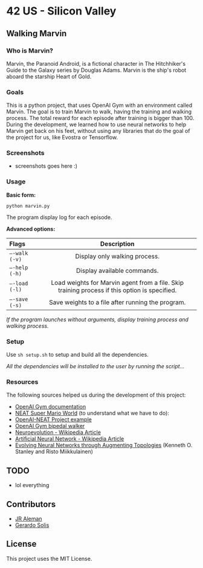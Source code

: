 # 42 US - Silicon Valley

## Walking Marvin

### Who is Marvin?

Marvin, the Paranoid Android, is a fictional character in
The Hitchhiker's Guide to the Galaxy series by Douglas Adams.
Marvin is the ship's robot aboard the starship Heart of Gold.

### Goals

This is a python project, that uses OpenAI Gym with an environment called Marvin.
The goal is to train Marvin to walk, having the training and walking process.
The total reward for each episode after training is bigger than 100. During the
development, we learned how to use neural networks to help Marvin
get back on his feet, without using any libraries that do the goal of the
project for us, like Evostra or Tensorflow.

### Screenshots

* screenshots goes here :)

### Usage

**Basic form:**

`python marvin.py`

The program display log for each episode.

**Advanced options:**

| Flags         | Description                                                                                   |
| :------------ |:---------------------------------------------------------------------------------------------:|
| `–-walk (-v)` | Display only walking process.                                                                 |
| `–-help (-h)` | Display available commands.                                                                   |
| `–-load (-l)` | Load weights for Marvin agent from a file. Skip training process if this option is specified. |
| `–-save (-s)` | Save weights to a file after running the program.                                             |

*If the program launches without arguments, display training process and walking
process.*

### Setup

Use `sh setup.sh` to setup and build all the dependencies.

*All the dependencies will be installed to the user by running the script...*

### Resources

The following sources helped us during the development of this project:

* [OpenAI Gym documentation](https://gym.openai.com/docs)
* [NEAT Super Mario World](https://www.youtube.com/watch?v=qv6UVOQ0F44) (to understand what we have to do):
* [OpenAI-NEAT Project example](https://github.com/HackerHouseYT/OpenAI-NEAT)
* [OpenAI Gym bipedal walker](https://gym.openai.com/evaluations/eval_ujFWHmoqSniDh8cErKCVpA)
* [Neuroevolution - Wikipedia Article](https://en.wikipedia.org/wiki/Neuroevolution)
* [Artificial Neural Network - Wikipedia Article](https://en.wikipedia.org/wiki/Artificial_neural_network)
* [Evolving Neural Networks through Augmenting Topologies](http://nn.cs.utexas.edu/downloads/papers/stanley.ec02.pdf) (Kenneth O. Stanley and Risto Miikkulainen)

## TODO

* lol everything

## Contributors

* [JR Aleman](https://github.com/jraleman/)
* [Gerardo Solis](https://github.com/corezip/)

## License

This project uses the MIT License.
